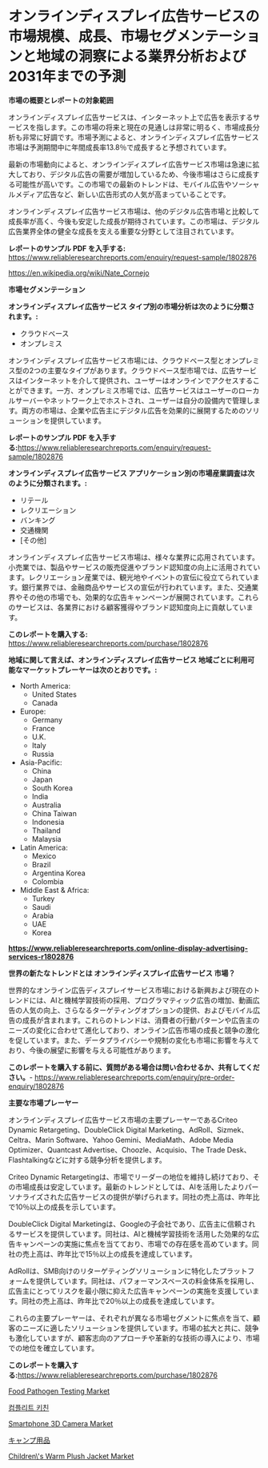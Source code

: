 <p><h1>オンラインディスプレイ広告サービスの市場規模、成長、市場セグメンテーションと地域の洞察による業界分析および2031年までの予測</h1></p><p><strong>市場の概要とレポートの対象範囲</strong></p>
<p><p>オンラインディスプレイ広告サービスは、インターネット上で広告を表示するサービスを指します。この市場の将来と現在の見通しは非常に明るく、市場成長分析も非常に好調です。市場予測によると、オンラインディスプレイ広告サービス市場は予測期間中に年間成長率13.8％で成長すると予想されています。</p><p>最新の市場動向によると、オンラインディスプレイ広告サービス市場は急速に拡大しており、デジタル広告の需要が増加しているため、今後市場はさらに成長する可能性が高いです。この市場での最新のトレンドは、モバイル広告やソーシャルメディア広告など、新しい広告形式の人気が高まっていることです。</p><p>オンラインディスプレイ広告サービス市場は、他のデジタル広告市場と比較して成長率が高く、今後も安定した成長が期待されています。この市場は、デジタル広告業界全体の健全な成長を支える重要な分野として注目されています。</p></p>
<p><strong>レポートのサンプル PDF を入手する:</strong> <a href="https://www.reliableresearchreports.com/enquiry/request-sample/1802876">https://www.reliableresearchreports.com/enquiry/request-sample/1802876</a></p>
<p><a href="https://en.wikipedia.org/wiki/Nate_Cornejo">https://en.wikipedia.org/wiki/Nate_Cornejo</a></p>
<p><strong>市場セグメンテーション</strong></p>
<p><strong>オンラインディスプレイ広告サービス タイプ別の市場分析は次のように分類されます。:</strong></p>
<p><ul><li>クラウドベース</li><li>オンプレミス</li></ul></p>
<p><p>オンラインディスプレイ広告サービス市場には、クラウドベース型とオンプレミス型の2つの主要なタイプがあります。クラウドベース型市場では、広告サービスはインターネットを介して提供され、ユーザーはオンラインでアクセスすることができます。一方、オンプレミス市場では、広告サービスはユーザーのローカルサーバーやネットワーク上でホストされ、ユーザーは自分の設備内で管理します。両方の市場は、企業や広告主にデジタル広告を効果的に展開するためのソリューションを提供しています。</p></p>
<p><strong>レポートのサンプル PDF を入手する:</strong><a href="https://www.reliableresearchreports.com/enquiry/request-sample/1802876">https://www.reliableresearchreports.com/enquiry/request-sample/1802876</a></p>
<p><strong> オンラインディスプレイ広告サービス アプリケーション別の市場産業調査は次のように分類されます。:</strong></p>
<p><ul><li>リテール</li><li>レクリエーション</li><li>バンキング</li><li>交通機関</li><li>[その他]</li></ul></p>
<p><p>オンラインディスプレイ広告サービス市場は、様々な業界に応用されています。小売業では、製品やサービスの販売促進やブランド認知度の向上に活用されています。レクリエーション産業では、観光地やイベントの宣伝に役立てられています。銀行業界では、金融商品やサービスの宣伝が行われています。また、交通業界やその他の市場でも、効果的な広告キャンペーンが展開されています。これらのサービスは、各業界における顧客獲得やブランド認知度向上に貢献しています。</p></p>
<p><strong>このレポートを購入する:</strong> <a href="https://www.reliableresearchreports.com/purchase/1802876">https://www.reliableresearchreports.com/purchase/1802876</a></p>
<p><strong>地域に関して言えば、オンラインディスプレイ広告サービス 地域ごとに利用可能なマーケットプレーヤーは次のとおりです。:</strong></p>
<p><ul>
    <li>
        North America:
        <ul>
            <li>United States</li>
            <li>Canada</li>
        </ul>
    </li>
    <li>
        Europe:
        <ul>
            <li>Germany</li>
            <li>France</li>
            <li>U.K.</li>
            <li>Italy</li>
            <li>Russia</li>
        </ul>
    </li>
    <li>
        Asia-Pacific:
        <ul>
            <li>China</li>
            <li>Japan</li>
            <li>South Korea</li>
            <li>India</li>
            <li>Australia</li>
            <li>China Taiwan</li>
            <li>Indonesia</li>
            <li>Thailand</li>
            <li>Malaysia</li>
        </ul>
    </li>
    <li>
        Latin America:
        <ul>
            <li>Mexico</li>
            <li>Brazil</li>
            <li>Argentina Korea</li>
            <li>Colombia</li>
        </ul>
    </li>
    <li>
        Middle East & Africa:
        <ul>
            <li>Turkey</li>
            <li>Saudi</li>
            <li>Arabia</li>
            <li>UAE</li>
            <li>Korea</li>
        </ul>
    </li>
    </ul></p>
<p><strong><a href="https://www.reliableresearchreports.com/online-display-advertising-services-r1802876">https://www.reliableresearchreports.com/online-display-advertising-services-r1802876</a></strong></p>
<p><strong>世界の新たなトレンドとは オンラインディスプレイ広告サービス 市場？</strong></p>
<p><p>世界的なオンライン広告ディスプレイサービス市場における新興および現在のトレンドには、AIと機械学習技術の採用、プログラマティック広告の増加、動画広告の人気の向上、さらなるターゲティングオプションの提供、およびモバイル広告の成長が含まれます。これらのトレンドは、消費者の行動パターンや広告主のニーズの変化に合わせて進化しており、オンライン広告市場の成長と競争の激化を促しています。また、データプライバシーや規制の変化も市場に影響を与えており、今後の展望に影響を与える可能性があります。</p></p>
<p><strong>このレポートを購入する前に、質問がある場合は問い合わせるか、共有してください。</strong>- <a href="https://www.reliableresearchreports.com/enquiry/pre-order-enquiry/1802876">https://www.reliableresearchreports.com/enquiry/pre-order-enquiry/1802876</a></p>
<p><strong>主要な市場プレーヤー</strong></p>
<p><p>オンラインディスプレイ広告サービス市場の主要プレーヤーであるCriteo Dynamic Retargeting、DoubleClick Digital Marketing、AdRoll、Sizmek、Celtra、Marin Software、Yahoo Gemini、MediaMath、Adobe Media Optimizer、Quantcast Advertise、Choozle、Acquisio、The Trade Desk、Flashtalkingなどに対する競争分析を提供します。 </p><p>Criteo Dynamic Retargetingは、市場でリーダーの地位を維持し続けており、その市場成長は安定しています。最新のトレンドとしては、AIを活用したよりパーソナライズされた広告サービスの提供が挙げられます。同社の売上高は、昨年比で10％以上の成長を示しています。</p><p>DoubleClick Digital Marketingは、Googleの子会社であり、広告主に信頼されるサービスを提供しています。同社は、AIと機械学習技術を活用した効果的な広告キャンペーンの実施に焦点を当てており、市場での存在感を高めています。同社の売上高は、昨年比で15％以上の成長を達成しています。</p><p>AdRollは、SMB向けのリターゲティングソリューションに特化したプラットフォームを提供しています。同社は、パフォーマンスベースの料金体系を採用し、広告主にとってリスクを最小限に抑えた広告キャンペーンの実施を支援しています。同社の売上高は、昨年比で20％以上の成長を達成しています。</p><p>これらの主要プレーヤーは、それぞれが異なる市場セグメントに焦点を当て、顧客のニーズに適したソリューションを提供しています。市場の拡大と共に、競争も激化していますが、顧客志向のアプローチや革新的な技術の導入により、市場での地位を確立しています。</p></p>
<p><strong>このレポートを購入する:</strong><a href="https://www.reliableresearchreports.com/purchase/1802876">https://www.reliableresearchreports.com/purchase/1802876</a></p>
<p><p><a href="https://github.com/cameroneffertz/Market-Research-Report-List-2/blob/main/food-pathogen-testing-market.md">Food Pathogen Testing Market</a></p><p><a href="https://medium.com/@pwhkjukf5/%EA%B8%80%EB%A1%9C%EB%B2%8C-%EC%98%AC%EB%9D%BC%EC%9A%B4%EB%93%9C-%ED%82%A4%EC%B9%9C-%EC%8B%9C%EC%9E%A5%EC%9D%98-%EC%A2%85%ED%95%A9%EC%A0%81%EC%9D%B8-%EB%B6%84%EC%84%9D-%EC%84%B1%EC%9E%A5-%ED%8A%B8%EB%A0%8C%EB%93%9C-%EB%B0%8F-%EC%8B%9C%EC%9E%A5-%EC%98%88%EC%B8%A1-2024-2031-ee4924c860c5">컴플리트 키친</a></p><p><a href="https://issuu.com/reportprime-2/docs/smartphone-3d-camera-market-size-2030.pptx">Smartphone 3D Camera Market</a></p><p><a href="https://medium.com/@rudysimonis2023/2024%E5%B9%B4%E3%81%8B%E3%82%892031%E5%B9%B4%E3%81%BE%E3%81%A7%E3%81%AE%E6%9C%9F%E9%96%93%E3%81%AB9-1-%E3%81%AE%E5%B9%B4%E9%96%93%E6%88%90%E9%95%B7%E7%8E%87%E3%81%A7%E6%8B%A1%E5%A4%A7%E3%81%97%E3%81%A6%E3%81%84%E3%82%8B%E3%82%AD%E3%83%A3%E3%83%B3%E3%83%97%E7%94%A8%E5%93%81%E5%B8%82%E5%A0%B4%E3%81%AE%E8%A6%8F%E6%A8%A1%E3%81%AB%E3%81%A4%E3%81%84%E3%81%A6%E3%81%AEinsights-938a71bfc0e7">キャンプ用品</a></p><p><a href="https://medium.com/@norchellecan/children-s-warm-plush-jacket-market-analysis-report-global-insights-by-region-type-below-60-6d004995f4be">Children\'s Warm Plush Jacket Market</a></p></p>